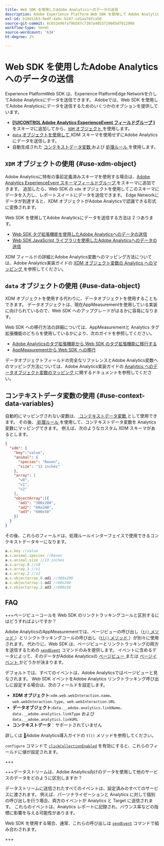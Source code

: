 ```yaml
---
title: Web SDK を使用したAdobe Analyticsへのデータの送信
description: Adobe Experience Platform Web SDK を使用して Adobe Analytics にデータを送信する方法について説明します。
exl-id: b18d1163-9edf-4a9c-b247-cd1aa7dfca50
source-git-commit: 8c652e96fa79b587c7387a4053719605df012908
workflow-type: tm+mt
source-wordcount: '634'
ht-degree: 2%

---
```



# Web SDK を使用したAdobe Analyticsへのデータの送信

Experience PlatformWeb SDK は、Experience PlatformEdge Networkを介してAdobe Analyticsにデータを送信できます。 Adobeでは、Web SDK を使用してAdobe Analyticsにデータを送信するためのいくつかのオプションを提供しています。

* [**[!UICONTROL Adobe Analytics ExperienceEvent フィールドグループ &#x200B;]**](../../xdm/field-groups/event/analytics-full-extension.md) をスキーマに追加してから、[`XDM` オブジェクト ](../commands/sendevent/xdm.md) を使用します。
* [`data` オブジェクトを使用して ](../commands/sendevent/data.md)XDM スキーマを使用せずにAdobe Analyticsにデータを送信します。
* 自動生成された [ コンテキストデータ変数 ](https://experienceleague.adobe.com/ja/docs/analytics/implementation/vars/page-vars/contextdata) および [ 処理ルール ](https://experienceleague.adobe.com/ja/docs/analytics/admin/admin-tools/manage-report-suites/edit-report-suite/report-suite-general/c-processing-rules/c-processing-rules-configuration/processing-rules-about) を使用します。

## `XDM` オブジェクトの使用 {#use-xdm-object}

Adobe Analyticsに特有の事前定義済みスキーマを使用する場合は、[Adobe Analytics ExperienceEvent スキーマフィールドグループ ](../../xdm/field-groups/event/analytics-full-extension.md) をスキーマに追加できます。 追加したら、Web SDK の `xdm` オブジェクトを使用してこのスキーマにデータを入力し、レポートスイートにデータを送信できます。 Edge Networkにデータが到達すると、XDM オブジェクトがAdobe Analyticsで認識できる形式に変換されます。

Web SDK を使用してAdobe Analyticsにデータを送信する方法は 2 つあります。

* [Web SDK タグ拡張機能を使用したAdobe Analyticsへのデータの送信 ](https://experienceleague.adobe.com/ja/docs/analytics/implementation/aep-edge/web-sdk/web-sdk-tag-extension)
* [Web SDK JavaScript ライブラリを使用したAdobe Analyticsへのデータの送信 ](https://experienceleague.adobe.com/ja/docs/analytics/implementation/aep-edge/web-sdk/web-sdk-javascript-library)

XDM フィールドの詳細とAdobe Analytics変数へのマッピング方法については、Adobe Analytics実装ガイドの [XDM オブジェクト変数の Analytics へのマッピング ](https://experienceleague.adobe.com/ja/docs/analytics/implementation/aep-edge/xdm-var-mapping) を参照してください。

## `data` オブジェクトの使用 {#use-data-object}

XDM オブジェクトを使用する代わりに、データオブジェクトを使用することもできます。 データオブジェクトは、現在AppMeasurementを使用している実装に向けられているので、Web SDK へのアップグレードがはるかに容易になります。

Web SDK への移行方法の詳細については、AppMeasurementと Analytics タグ拡張機能のどちらを使用しているかにより、次のガイドを参照してください。

* [Adobe Analyticsのタグ拡張機能から Web SDK のタグ拡張機能に移行する ](https://experienceleague.adobe.com/ja/docs/analytics/implementation/aep-edge/web-sdk/analytics-extension-to-web-sdk)
* [AppMeasurementから Web SDK への移行 ](https://experienceleague.adobe.com/ja/docs/analytics/implementation/aep-edge/web-sdk/appmeasurement-to-web-sdk)

データオブジェクトフィールドの完全なリファレンスとAdobe Analytics変数へのマッピング方法については、Adobe Analytics実装ガイドの [Analytics へのデータオブジェクト変数のマッピング ](https://experienceleague.adobe.com/ja/docs/analytics/implementation/aep-edge/data-var-mapping) に関するドキュメントを参照してください。

## コンテキストデータ変数の使用 {#use-context-data-variables}

自動的にマッピングされない変数は、[ コンテキストデータ変数 ](https://experienceleague.adobe.com/ja/docs/analytics/implementation/vars/page-vars/contextdata) として使用できます。 その後、[ 処理ルール ](https://experienceleague.adobe.com/ja/docs/analytics/admin/admin-tools/manage-report-suites/edit-report-suite/report-suite-general/c-processing-rules/c-processing-rules-configuration/processing-rules-about) を使用して、コンテキストデータ変数を Analytics 変数にマッピングできます。 例えば、次のようなカスタム XDM スキーマがあるとします。

```json
{
  "xdm": {
    "key":"value",
    "animal": {
      "species": "Raven",
      "size": "13 inches"
    },
    "array": [
      "v0",
      "v1",
      "v2"
    ],
    "objectArray":[{
      "ad1": "300x200",
      "ad2": "60x240",
      "ad3": "600x50"
    }]
  }
}
```

その後、これらのフィールドは、処理ルールインターフェイスで使用できるコンテキストデータキーになります。

```javascript
a.x.key //value
a.x.animal.species //Raven
a.x.animal.size //13 inches
a.x.array.0 //v0
a.x.array.1 //v1
a.x.array.2 //v2
a.x.objectarray.0.ad1 //300x200
a.x.objectarray.1.ad2 //60x240
a.x.objectarray.2.ad3 //600x50
```

## FAQ

+++ページビューコールを Web SDK のリンクトラッキングコールと区別するにはどうすればよいですか？

Adobe AnalyticsのAppMeasurementでは、ページビューの呼び出し（[`t()` メソッド ](https://experienceleague.adobe.com/ja/docs/analytics/implementation/vars/functions/t-method)）とリンクトラッキングコールの呼び出し（[`tl()` メソッド ](https://experienceleague.adobe.com/ja/docs/analytics/implementation/vars/functions/tl-method)）が別々に使用されます。 代わりに、Web SDK は、ページビューとリンクトラッキングの両方を送信するための [`sendEvent`](../commands/sendevent/overview.md) コマンドのみを提供します。 イベントに含めるデータによって、そのデータがAdobe Analyticsの [ ページビュー ](https://experienceleague.adobe.com/ja/docs/analytics/components/metrics/page-views) または [ ページイベント ](https://experienceleague.adobe.com/ja/docs/analytics/components/metrics/page-events) かどうかが決まります。

デフォルトでは、すべてのイベントは、Adobe Analyticsではページビューと見なされます。 Web SDK イベントをAdobe Analytics リンクトラッキング呼び出しに設定する場合は、次のフィールドを設定します。

* **XDM オブジェクト**:`xdm.web.webInteraction.name`、`web.webInteraction.type`、`web.webInteraction.URL`
* **データオブジェクト**:`data.__adobe.analytics.linkName`、`data.__adobe.analytics.linkType` および `data.__adobe.analytics.linkURL`
* **コンテキストデータ**：サポートされていません

詳しくは [&#128279;](https://experienceleague.adobe.com/ja/docs/analytics/implementation/vars/functions/tl-method)Adobe Analytics導入ガイドの `tl()` メソッドを参照してください。

`configure` コマンドで [`clickCollectionEnabled`](../commands/configure/clickcollectionenabled.md) を有効にすると、これらのフィールドに値が設定されます。

+++

+++データストリームは、Adobe Analytics向けのデータを使用して他のサービスのデータをどのように区別しますか？

データストリームに送信されたすべてのイベントは、設定済みのすべてのサービスに渡されます。 例えば、パーソナライゼーションと Analytics に対して個別の呼び出しを行う場合、両方のイベントが Analytics と Target に送信されます。 これらのイベントは、Analytics レポートに記録され、バウンス率などの指標に影響を与える可能性があります。

Web SDK を使用する場合、通常、これらの呼び出しは [`sendEvent`](../commands/sendevent/overview.md) コマンドで組み合わされます。

+++
